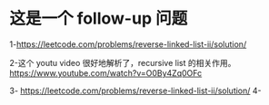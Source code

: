 

# 这是一个 follow-up 问题
1-https://leetcode.com/problems/reverse-linked-list-ii/solution/

2-这个 youtu video 很好地解析了，recursive list 的相关作用。https://www.youtube.com/watch?v=O0By4Zq0OFc

3- https://leetcode.com/problems/reverse-linked-list-ii/solution/ 
4- 